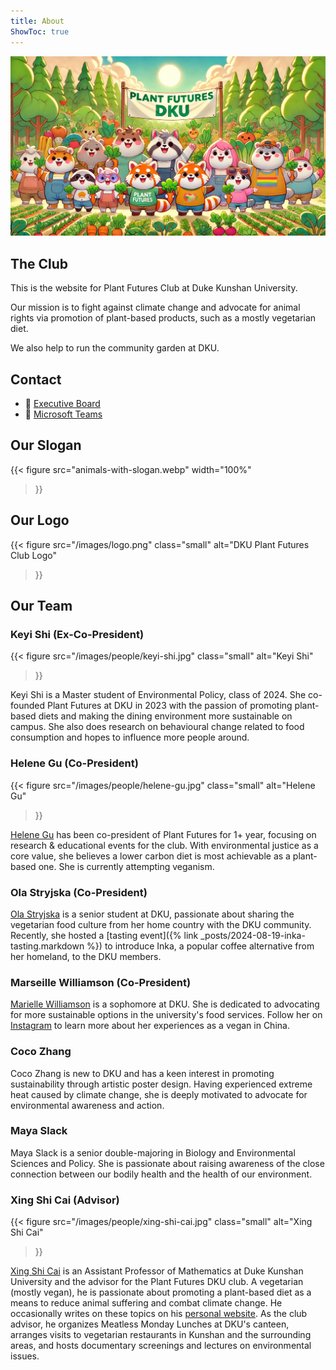 ```yaml
---
title: About
ShowToc: true
---
```


![Plant Futures DKU: Nature's Little Helpers](/images/animals-marching.webp)

## The Club

This is the website for Plant Futures Club at Duke Kunshan University.

Our mission is to fight against climate change and advocate for animal rights via
promotion of plant-based products, such as a mostly vegetarian diet.

We also help to run the community garden at DKU.


## Contact

* :email: [Executive Board](mailto:4c1abb1e.ProdDuke.onmicrosoft.com@amer.teams.ms)
* :speech_balloon: [Microsoft Teams](https://teams.microsoft.com/l/team/19%3As6SZBTPi7s1f4rHlBfk9aozuwQEAwzQO-yboEB1bxwM1%40thread.tacv2/conversations?groupId=855d3ffe-800c-46a5-a8b4-ec2e656d031f&tenantId=cb72c54e-4a31-4d9e-b14a-1ea36dfac94c)

## Our Slogan

{{< 
    figure 
    src="animals-with-slogan.webp" width="100%"
>}}

## Our Logo

{{< 
    figure 
    src="/images/logo.png" class="small" alt="DKU Plant Futures Club Logo"
>}}

## Our Team

### Keyi Shi (Ex-Co-President)

{{< 
    figure 
    src="/images/people/keyi-shi.jpg" class="small" alt="Keyi Shi"
>}}

Keyi Shi is a Master student of Environmental Policy, class of 2024. She co-founded Plant
Futures at DKU in 2023 with the passion of promoting plant-based diets and making the
dining environment more sustainable on campus. She also does research on behavioural change
related to food consumption and hopes to influence more people around.

### Helene Gu (Co-President)

{{< 
    figure 
    src="/images/people/helene-gu.jpg" class="small" alt="Helene Gu" 
>}}

[Helene Gu](mailto:helene.gu@dukekunshan.edu.cn) has been co-president of Plant Futures for 1+ year,
focusing on research & educational events for the club.
With environmental justice as a core value,
she believes a lower carbon diet is most achievable as a plant-based one.
She is currently attempting veganism.

### Ola Stryjska (Co-President)

[Ola Stryjska](mailto:aleksandra.stryjska@dukekunshan.edu.cn) is a senior student at DKU,
passionate about sharing the vegetarian food culture from her home country with the DKU
community. 
Recently, she hosted a [tasting event]({% link _posts/2024-08-19-inka-tasting.markdown %})
to introduce Inka, a popular coffee alternative from her homeland, to the DKU members.

### Marseille Williamson (Co-President)

[Marielle Williamson](mailto:marielle.williamson@dukekunshan.edu.cn) is a sophomore at DKU. She is dedicated to advocating for more sustainable options in the university's food services. Follow her on [Instagram](https://www.instagram.com/marielle__williamson) to learn more about her experiences as a vegan in China.

### Coco Zhang

Coco Zhang is new to DKU and has a keen interest in promoting sustainability through
artistic poster design. Having experienced extreme heat caused by climate change, she is
deeply motivated to advocate for environmental awareness and action.

### Maya Slack

Maya Slack is a senior double-majoring in Biology and Environmental Sciences and Policy.
She is passionate about raising awareness of the close connection between our bodily
health and the health of our environment.

### Xing Shi Cai (Advisor)

{{< 
    figure 
    src="/images/people/xing-shi-cai.jpg" class="small" alt="Xing Shi Cai"
>}}

[Xing Shi Cai](mailto:xingshi.cai@dukekunshan.edu.cn) is an Assistant Professor of
Mathematics at Duke Kunshan University and the advisor for the Plant Futures DKU club. A
vegetarian (mostly vegan), he is passionate about promoting a plant-based diet as a means
to reduce animal suffering and combat climate change. He occasionally writes on these
topics on his [personal website](https://newptcai.gitlab.io/). As the club advisor, he
organizes Meatless Monday Lunches at DKU's canteen, arranges visits to vegetarian
restaurants in Kunshan and the surrounding areas, and hosts documentary screenings and
lectures on environmental issues.
